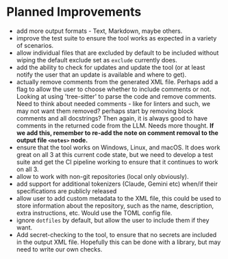 # Planned Improvements

- add more output formats - Text, Markdown, maybe others.
- improve the test suite to ensure the tool works as expected in a variety of
  scenarios.
- allow individual files that are excluded by default to be included without
  wiping the default exclude set as `exclude` currently does.
- add the ability to check for updates and update the tool (or at least notify
  the user that an update is available and where to get).
- actually remove comments from the generated XML file. Perhaps add a flag to
  allow the user to choose whether to include comments or not. Looking at using
  'tree-sitter' to parse the code and remove comments. Need to think about
  needed comments - like for linters and such, we may not want them removed?
  perhaps start by removing block comments and all docstrings? Then again, it is
  always good to have comments in the returned code from the LLM. Needs more
  thought. **If we add this, remember to re-add the note on comment removal to
  the output file `<notes>` node.**
- ensure that the tool works on Windows, Linux, and macOS. It does work great on
  all 3 at this current code state, but we need to develop a test suite and get
  the CI pipeline working to ensure that it continues to work on all 3.
- allow to work with non-git repositories (local only obviously).
- add support for additional tokenizers (Claude, Gemini etc) when/if their
  specifications are publicly released
- allow user to add custom metadata to the XML file, this could be used to
  store information about the repository, such as the name, description, extra
  instructions, etc. Would use the TOML config file.
- ignore `dotfiles` by default, but allow the user to include them if they want.
- Add secret-checking to the tool, to ensure that no secrets are included in the
  output XML file. Hopefully this can be done with a library, but may need to
  write our own checks.
